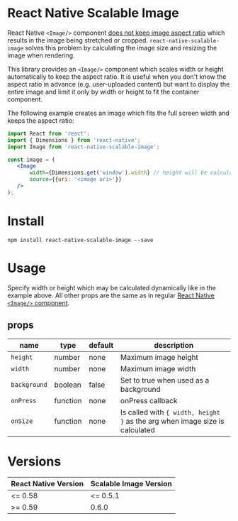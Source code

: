 React Native Scalable Image
===========================
React Native ```<Image/>``` component [does not keep image aspect ratio](https://github.com/facebook/react-native/issues/858) which results in the image being stretched or cropped. ```react-native-scalable-image``` solves this problem by calculating the image size and resizing the image when rendering.

This library provides an ```<Image/>``` component which scales width or height automatically to keep the aspect ratio. It is useful when you don't know the aspect ratio in advance (e.g. user-uploaded content) but want to display the entire image and limit it only by width or height to fit the container component.

The following example creates an image which fits the full screen width and keeps the aspect ratio:

 ```jsx
import React from 'react';
import { Dimensions } from 'react-native';
import Image from 'react-native-scalable-image';

const image = (
    <Image
        width={Dimensions.get('window').width} // height will be calculated automatically
        source={{uri: '<image uri>'}}
    />
);
 ```


Install
=======
```npm install react-native-scalable-image --save```


Usage
=====

Specify width or height which may be calculated dynamically like in the example above. All other props are the same as in regular [React Native ```<Image/>``` component](https://facebook.github.io/react-native/docs/image.html).

## props

| name          | type      | default                     | description                                                               |
| ------------- | --------- | --------------------------- | --------------------------------------------------------------------------|
| `height`      | number    | none                        | Maximum image height                                                      |
| `width`       | number    | none                        | Maximum image width                                                       |
| `background`  | boolean   | false                       | Set to true when used as a background                                     |
| `onPress`     | function  | none                        | onPress callback                                                          |
| `onSize`      | function  | none                        | Is called with ```{ width, height }``` as the arg when image size is calculated |

Versions
========

| React Native Version | Scalable Image Version |
| -------------------- | ---------------------- |
| <= 0.58              | <= 0.5.1               |
| >= 0.59              | 0.6.0                  |
